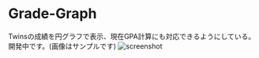 # Grade-Graph
Twinsの成績を円グラフで表示、現在GPA計算にも対応できるようにしている。開発中です。(画像はサンプルです)
![screenshot](https://user-images.githubusercontent.com/80367947/131415274-bb6d134c-7e24-4025-b231-cdcc3c0671b5.png)
